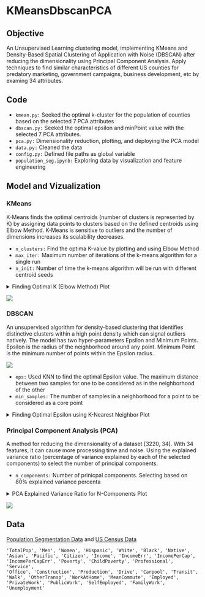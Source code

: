 # KMeansDbscanPCA

## Objective
An Unsupervised Learning clustering model, implementing KMeans and Density-Based Spatial Clustering of Application with Noise (DBSCAN) after reducing the dimensionality using Principal Component Analysis. Apply techniques to find similar characteristics of different US counties for predatory marketing, government campaigns, business development, etc by examing 34 attributes.

## Code
- `kmean.py:` Seeked the optimal k-cluster for the population of counties based on the selected 7 PCA attributes 
- `dbscan.py:` Seeked the optimal epsilon and minPoint value with the selected 7 PCA attributes.
- `pca.py:` Dimensionality reduction, plotting, and deploying the PCA model
- `data.py:` Cleaned the data
- `config.py:` Defined file paths as global variable
- `population_seg.ipynb:` Exploring data by visualization and feature engineering

## Model and Vizualization
### KMeans
K-Means finds the optimal centroids (number of clusters is represented by K) by assigning data points to clusters based on the defined centroids using Elbow Method. K-Means is sensitive to outliers and the number of dimensions increases its scalability decreases.
- `n_clusters:` Find the optima K-value by plotting and using Elbow Method 
- `max_iter:` Maximum number of iterations of the k-means algorithm for a single run
- `n_init:` Number of time the k-means algorithm will be run with different centroid seeds

<details>
  <summary>Finding Optimal K (Elbow Method) Plot</summary>
  
  ![](https://github.com/jf20541/KMeansDbscanPCA/blob/main/plots/Kmeans_Elbow.png?raw=true)
</details>

![](https://github.com/jf20541/KMeansDbscanPCA/blob/main/plots/KMeansPCA2.png?raw=true)


### DBSCAN
An unsupervised algorithm for density-based clustering that identifies distinctive clusters within a high point density which can signal outliers natively. The model has two hyper-parameters Epsilon and Minimum Points. Epsilon is the radius of the neighborhood around any point. Minimum Point is the minimum number of points within the Epsilon radius.

![](https://github.com/jf20541/KMeansDbscanPCA/blob/main/plots/DBSCAN_PCA.png?raw=true)

- `eps:` Used KNN to find the optimal Epsilon value. The maximum distance between two samples for one to be considered as in the neighborhood of the other
- `min_samples:` The number of samples in a neighborhood for a point to be considered as a core point


<details>
  <summary>Finding Optimal Epsilon using K-Nearest Neighbor Plot</summary>
 
  ![](https://github.com/jf20541/KMeansDbscanPCA/blob/main/plots/optimal_epsilon.png?raw=true)
</details>

### Principal Component Analysis (PCA)
A method for reducing the dimensionality of a dataset [3220, 34]. With 34 features, it can cause more processing time and noise. Using the explained variance ratio (percentage of variance explained by each of the selected components) to select the number of principal components.

- `n_components:` Number of prinicpal components. Selecting based on  80% explained variance percenta
<details>
  <summary>PCA Explained Variance Ratio for N-Components Plot</summary>
 
  ![](https://github.com/jf20541/KMeansDbscanPCA/blob/main/plots/pca_explained_barchart.png?raw=true)
</details>

![](https://github.com/jf20541/KMeansDbscanPCA/blob/main/plots/pca_explained_var.png?raw=true)

## Data
[Population Segmentation Data](https://dataverse.harvard.edu/dataset.xhtml?persistentId=doi:10.7910/DVN/XTXCYD) and 
[US Census Data](https://data.census.gov/cedsci/) 
```
'TotalPop', 'Men', 'Women', 'Hispanic', 'White', 'Black', 'Native',
'Asian', 'Pacific', 'Citizen', 'Income', 'IncomeErr', 'IncomePerCap',
'IncomePerCapErr', 'Poverty', 'ChildPoverty', 'Professional', 'Service',
'Office', 'Construction', 'Production', 'Drive', 'Carpool', 'Transit',
'Walk', 'OtherTransp', 'WorkAtHome', 'MeanCommute', 'Employed',
'PrivateWork', 'PublicWork', 'SelfEmployed', 'FamilyWork', 'Unemployment'
```
